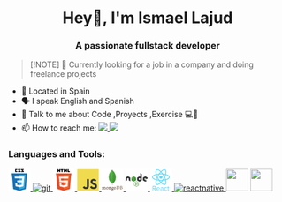 <h1 align="center">Hey👋, I'm Ismael Lajud</h1>
<h3 align="center">A passionate fullstack developer</h3>

>[!NOTE] 🌱  Currently looking for a job in a company and doing freelance projects
- 🌅 Located in Spain
- 🗣️ I speak English and Spanish
- 💬 Talk to me about Code ,Proyects ,Exercise 💻💪
- 📫 How to reach me: <a href="https://www.linkedin.com/in/ismael-lajud/"> <img src="https://cdn-icons-png.flaticon.com/512/3536/3536505.png" heigth="15" width="15" /> </a><a href="mailto:ismael.lajud65@gmail.com">
<img src="https://cdn.discordapp.com/attachments/1019371264860770376/1057314600468611092/gmail.png" heigth="15" width="15" /> </a> 

<h3 align="left">Languages and Tools:</h3>

<p align="left"> <a href="https://www.w3schools.com/css/" target="_blank"> <img src="https://raw.githubusercontent.com/devicons/devicon/master/icons/css3/css3-original-wordmark.svg" alt="css3" width="40" height="40"/> </a> </a> <a href="https://git-scm.com/" target="_blank"> <img src="https://www.vectorlogo.zone/logos/git-scm/git-scm-icon.svg" alt="git" width="40" height="40"/> </a> <a href="https://www.w3.org/html/" target="_blank"> <img src="https://raw.githubusercontent.com/devicons/devicon/master/icons/html5/html5-original-wordmark.svg" alt="html5" width="40" height="40"/> </a> <a href="https://developer.mozilla.org/en-US/docs/Web/JavaScript" target="_blank"> <img src="https://raw.githubusercontent.com/devicons/devicon/master/icons/javascript/javascript-original.svg" alt="javascript" width="40" height="40"/> </a> <a href="https://www.mongodb.com/" target="_blank"> <img src="https://raw.githubusercontent.com/devicons/devicon/master/icons/mongodb/mongodb-original-wordmark.svg" alt="mongodb" width="40" height="40"/> </a> <a href="https://nodejs.org" target="_blank"> <img src="https://raw.githubusercontent.com/devicons/devicon/master/icons/nodejs/nodejs-original-wordmark.svg" alt="nodejs" width="40" height="40"/> </a><!--  <a href="https://www.python.org" target="_blank"> <img src="https://raw.githubusercontent.com/devicons/devicon/master/icons/python/python-original.svg" alt="python" width="40" height="40"/> </a> --> <a href="https://reactjs.org/" target="_blank"> <img src="https://raw.githubusercontent.com/devicons/devicon/master/icons/react/react-original-wordmark.svg" alt="react" width="40" height="40"/> </a> <a href="https://reactnative.dev/" target="_blank"> <img src="https://reactnative.dev/img/header_logo.svg" alt="reactnative" width="40" height="40"/> </a><img src="https://cdn4.iconfinder.com/data/icons/logos-and-brands/512/288_Sass_logo-512.png" width="40" height="40"/> <a href="https://developer.android.com" target="_blank"> </a>  <img src="https://cdn-icons-png.flaticon.com/512/5968/5968672.png" width="40" height="40" />  </p>

